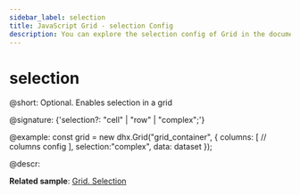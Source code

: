 ```yaml
---
sidebar_label: selection
title: JavaScript Grid - selection Config 
description: You can explore the selection config of Grid in the documentation of the DHTMLX JavaScript UI library. Browse developer guides and API reference, try out code examples and live demos, and download a free 30-day evaluation version of DHTMLX Suite.
---
```


# selection

@short: Optional. Enables selection in a grid

@signature: {'selection?: "cell" | "row" | "complex";'}

@example:
const grid = new dhx.Grid("grid_container", {
	columns: [
		// columns config
	],
	selection:"complex",
	data: dataset
});

@descr:

**Related sample**: [Grid. Selection](https://snippet.dhtmlx.com/ad6roqsx)

[comment]: # (@related: grid/initialization.md#initialize-grid grid/configuration.md#selection)

